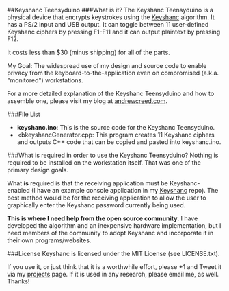 ##Keyshanc Teensyduino
###What is it?
The Keyshanc Teensyduino is a physical device that encrypts keystrokes using the [Keyshanc](https://github.com/Networc/keyshanc) algorithm. It has a PS/2 input and USB output. It can toggle between 11 user\-defined Keyshanc ciphers by pressing F1\-F11 and it can output plaintext by pressing F12.

It costs less than $30 \(minus shipping\) for all of the parts.

My Goal: The widespread use of my design and source code to enable privacy from the keyboard\-to\-the\-application even on compromised \(a.k.a. "monitored"\) workstations.

For a more detailed explanation of the Keyshanc Teensyduino and how to assemble one, please visit my blog at [andrewcreed.com](http://andrewcreed.com).

###File List
* <b>keyshanc.ino</b>: This is the source code for the Keyshanc Teensyduino.
* <bkeyshancGenerator.cpp</b>: This program creates 11 Keyshanc ciphers and outputs C++ code that can be copied and pasted into keyshanc.ino.

###What is required in order to use the Keyshanc Teensyduino?
Nothing is required to be installed on the workstation itself. That was one of the primary design goals.

What <b>is</b> required is that the receiving application must be Keyshanc\-enabled \(I have an example console application in my [Keyshanc](https://github.com/Networc/keyshanc) repo\). The best method would be for the receiving application to allow the user to graphically enter the Keyshanc password currently being used.

<b>This is where I need help from the open source community</b>. I have developed the algorithm and an inexpensive hardware implementation, but I need members of the community to adopt Keyshanc and incorporate it in their own programs/websites.

###License
Keyshanc is licensed under the MIT License (see LICENSE.txt).

If you use it, or just think that it is a worthwhile effort, please +1 and Tweet it via my [projects](http://andrewcreed.com/projects.html) page. If it is used in any research, please email me, as well. Thanks!